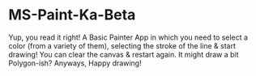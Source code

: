 # MS-Paint-Ka-Beta

Yup, you read it right!
A Basic Painter App in which you need to select a color (from a variety of them), selecting the stroke of the line & start drawing!
You can clear the canvas & restart again.
It might draw a bit Polygon-ish? Anyways, Happy drawing!
